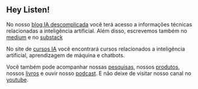 ## Hey Listen!

No nosso [blog IA descomplicada](https://giseldo.hashnode.dev/) você terá acesso a informações técnicas relacionadas a inteligência artificial. Além disso, escrevemos também no [medium](https://medium.com/@giseldoneo) e no [substack](https://giseldo.substack.com/)

No site de [cursos IA](http://giseldo.github.io/cursos) você encontrará cursos relacionados a inteligência artificial, aprendizagem de máquina e chatbots.

Você também pode acompanhar nossas [pesquisas](page/pesquisas/), nossos [produtos](page/produtos/), nossos [livros](page/livros/) e ouvir nosso [podcast](page/podcast/). E não deixe de visitar nosso canal no [youtube](youtube.com/giseldoneo).
